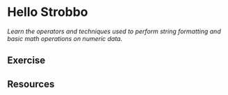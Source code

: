 # Hello Strobbo

_Learn the operators and techniques used to perform string formatting and basic math operations on numeric data._

## Exercise
<!-- 
<ul>
    <li>Visual Studio 2022
  (Community/Professional/Enterprise Edition, any will do)</li>
  <li>Configure Visual Studio for:</li>
  <ul>
    <li>.NET desktop development</li>
    <li>ASP.NET and web development</li>
  </ul>
</ul> -->

## Resources
<!-- 
<ul>
    <li>Create a new Console App in a new Solution</li>
    <ul>
        <li>Name the Console App: <mark>Strobbo.Hello</mark></li>
        <li>Name the Solution: <mark>Strobbo</mark></li>
    </ul>
    <li>Replace <code>Hello World!</code> with <code>Hello Strobbo!</code></li>
    <li>Run the Application</li>
    <li>Create a new Test Project</li>
    <ul>
        <li>Name the Test Project: <mark>Strobbo.HelloTests</mark></li>
        <li>Run all tests and find the results in the Test Explorer</li>
    </ul>
</ul> -->
